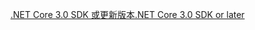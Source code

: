 [<span data-ttu-id="0c492-101">.NET Core 3.0 SDK 或更新版本</span><span class="sxs-lookup"><span data-stu-id="0c492-101">.NET Core 3.0 SDK or later</span></span>](https://dotnet.microsoft.com/download/dotnet-core/3.0)
